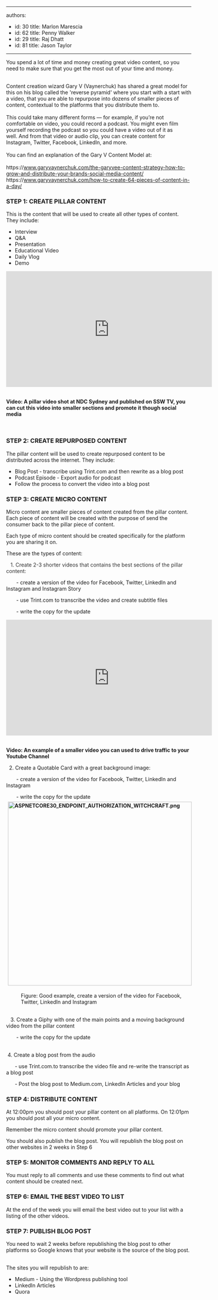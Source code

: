 

---
authors:
  - id: 30
    title: Marlon Marescia
  - id: 62
    title: Penny Walker
  - id: 29
    title: Raj Dhatt
  - id: 81
    title: Jason Taylor
---




<span class='intro'> You spend a lot of time and money creating great video content, so you need to make sure that you get the most out of your time and money. <br><div><br></div><div>Content creation wizard Gary&#160;V (Vaynerchuk) has shared a great&#160;model for this on his blog called the 'reverse pyramid'&#160;where you start with a&#160;start with a&#160;video, that you are able to repurpose into dozens of smaller pieces of content, contextual to the platforms that you&#160;distribute them to.&#160;<br></div><div><br></div><div>This could take many different forms — for example, if you’re not comfortable on video, you could record a podcast. You might even film yourself recording the podcast so you could have a video out of it as well.&#160;And from that video or audio clip, you can&#160;create content for Instagram, Twitter, Facebook, LinkedIn, and more.&#160;<br></div><div><br></div><div>You can find an explanation of the Gary V Content Model at&#58;<br></div><div><br></div><div>https&#58;//www.garyvaynerchuk.com/the-garyvee-content-strategy-how-to-grow-and-distribute-your-brands-social-media-content/<br>https&#58;//www.garyvaynerchuk.com/how-to-create-64-pieces-of-content-in-a-day/<br></div> </span>

<h3 class="ssw15-rteElement-H3">​STEP 1&#58; CREATE PILLAR CONTENT</h3><p>This is the content that will be used to create all other types of content. They include&#58;<br></p><ul><li>Interview</li><li>Q&amp;A</li><li>Presentation</li><li>Educational Video</li><li>Daily Vlog</li><li>Demo<br></li></ul><div class="ms-rtestate-read ms-rte-embedcode ms-rte-embedil ms-rtestate-notify" unselectable="on"><iframe width="560" height="315" src="https&#58;//www.youtube.com/embed/1fpIynISxnM" frameborder="0"></iframe>&#160;</div><dl class="ssw15-rteElement-ImageArea"><b>Video&#58;&#160;​A&#160;pillar video shot at&#160;NDC Sydney and published on SSW TV, you can cut this video into smaller&#160;sections and promote it though social media</b><b><dl class="ssw15-rteElement-ImageArea"><b><br></b></dl></b></dl><h3 class="ssw15-rteElement-H3">STEP 2&#58; CREATE REPURPOSED CONTENT</h3><p></p><p>The pillar content will be used to create repurposed content to be distributed across the internet. They include&#58;<br></p><ul><li>Blog Post - transcribe using Trint.com and then rewrite as a blog post</li><li>Podcast Episode - Export audio for podcast</li><li>Follow the process to convert the video into a blog post</li></ul><p></p><h3 class="ssw15-rteElement-H3">STEP 3&#58; CREATE MICRO CONTENT<br></h3><p>Micro content are smaller pieces of content created from the pillar content. Each piece of content will be created with the purpose of send the consumer back to the pillar piece of content.<br></p><p>Each type of micro content should be created specifically for the platform you are sharing it on.<br></p><p>These are the types of content&#58;</p><p><span style="background-color&#58;initial;color&#58;#333333;">&#160; &#160;1. ​</span><span style="background-color&#58;initial;color&#58;#333333;">Create 2-3 shorter videos that contains the best sections of the pillar content&#58;&#160; &#160;</span></p><p></p><p><span style="background-color&#58;initial;">&#160; &#160; &#160; &#160;- crea</span><span style="background-color&#58;initial;">te</span><span style="background-color&#58;initial;"> a </span><span style="background-color&#58;initial;">version </span><span style="background-color&#58;initial;">of the video for Facebook, Twitter, LinkedIn and Instagram and Instagram Story</span></p><p><span style="background-color&#58;initial;">&#160; &#160; &#160; &#160;-&#160;use Trint.com to transcribe the video and create subtitle files&#160;</span></p><p><span style="background-color&#58;initial;">​​&#160; &#160; &#160; &#160;-&#160;w</span><span style="background-color&#58;initial;">rite the c</span><span style="background-color&#58;initial;">opy for the update</span></p><div class="ms-rtestate-read ms-rte-embedcode ms-rte-embedil ms-rtestate-notify"><iframe width="560" height="315" src="https&#58;//www.youtube.com/embed/WA65vAPLK_k" frameborder="0"></iframe>&#160;</div><p><span style="background-color&#58;initial;"><strong>Video&#58; An example of a smaller video you can&#160;used to drive traffic to your Youtube Channel</strong><br></span></p><p><span style="background-color&#58;initial;"></span>&#160; 2.&#160;Cre<span style="background-color&#58;initial;">ate a Quotable Card</span><span style="background-color&#58;initial;"> with a great background image&#58;</span>​</p><p><span style="background-color&#58;initial;">&#160; &#160; &#160; &#160;- create a version of the video for Facebook, Twitter, LinkedIn and Instagram</span></p><dl class="ssw15-rteElement-ImageArea">&#160; &#160; &#160; &#160;- write the copy for the update<img src="/PublishingImages/ASPNETCORE30_ENDPOINT_AUTHORIZATION_WITCHCRAFT.png" alt="ASPNETCORE30_ENDPOINT_AUTHORIZATION_WITCHCRAFT.png" style="font-weight&#58;bold;margin&#58;5px;width&#58;500px;height&#58;500px;" /><br></dl><dd class="ssw15-rteElement-FigureGood">Figure&#58; Go​od example, create​​&#160;a version of the video for Facebook, Twitter, LinkedIn and Instagram<br>​<br></dd><p></p><div><span style="background-color&#58;initial;">&#160; &#160;3.&#160;Create a Giphy with one of the main points and a moving background video from the pillar content</span><br><dl class="ssw15-rteElement-ImageArea">&#160; &#160; &#160; &#160;-&#160;write the copy for the update​</dl><dl class="ssw15-rteElement-ImageArea"><span style="background-color&#58;initial;">​​</span><span style="background-color&#58;initial;">​</span><div class="ms-rtestate-read ms-rte-wpbox"><div class="ms-rtestate-notify  ms-rtestate-read c0741719-571d-4c73-973b-2ad50f091955" id="div_c0741719-571d-4c73-973b-2ad50f091955"></div><div id="vid_c0741719-571d-4c73-973b-2ad50f091955" style="display&#58;none;"></div></div>​​<span style="background-color&#58;initial;">&#160;4. Create a blog post from the audio</span></dl><p class="ssw15-rteElement-P">&#160; &#160; &#160; - use Trint.com.to transcribe the video file and re-write the transcript as a blog post</p><p class="ssw15-rteElement-P">&#160; &#160; &#160; - Post the blog post to Medium.com, LinkedIn Articles and your blog​​​​</p><p></p><h3 class="ssw15-rteElement-H3">STEP 4&#58; DISTRIBUTE CONTENT</h3><p>At 12&#58;00pm you should post your pillar content on all platforms. On 12&#58;01pm you should post all your micro content.<br></p><p>Remember the micro content should promote your pillar content.<br></p><p>You should also publish the blog post. You will republish the blog post on other websites in 2 weeks in Step 6</p><h3 class="ssw15-rteElement-H3">STEP 5&#58; MONITOR COMMENTS AND REPLY TO ALL</h3><p>You must reply to all comments and use these comments to find out what content should be created next.</p><h3 class="ssw15-rteElement-H3">STEP 6&#58; EMAIL THE BEST VIDEO TO LIST</h3><p>At the end of the week you will email the best video out to your list with a listing of the other videos.</p><h3 class="ssw15-rteElement-H3">STEP 7&#58; PUBLISH BLOG POST</h3><p>You need to wait 2 weeks before republishing the blog post to other platforms so Google knows that your website is the source of the blog post.</p><p><br>The sites you will republish to are&#58;<br></p><ul><li>Medium - Using the Wordpress publishing tool</li><li>LinkedIn Articles</li><li>Quora​<br></li></ul><p></p></div>


